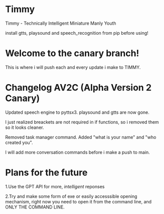 # Timmy
Timmy - Technically Intelligent Miniature Manly Youth 

install gtts, playsound and speech_recognition from pip before using!

# Welcome to the canary branch! 

This is where i will push each and every update i make to TIMMY.

# Changelog AV2C (Alpha Version 2 Canary)

Updated speech engine to pyttsx3. playsound and gtts are now gone.

I just realized breackets are not required in if functions, so i removed them so it looks cleaner.

Removed task manager command. Added "what is your name" and "who created you".

I will add more conversation commands before i make a push to main.

# Plans for the future 

1.Use the GPT API for more, *intelligent* reponses

2.Try and make some form of exe or easily accesssible opening mechanism, right now you
need to open it from the command line, and ONLY THE COMMAND LINE.

